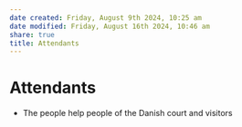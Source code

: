 ```yaml
---
date created: Friday, August 9th 2024, 10:25 am
date modified: Friday, August 16th 2024, 10:46 am
share: true
title: Attendants
---
```


# Attendants

- The people help people of the Danish court and visitors
